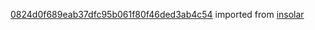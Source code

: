 [0824d0f689eab37dfc95b061f80f46ded3ab4c54](https://github.com/insolar/insolar/commit/0824d0f689eab37dfc95b061f80f46ded3ab4c54) imported from [insolar](https://github.com/insolar/insolar)
